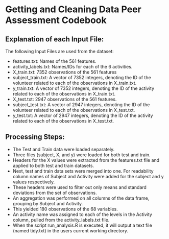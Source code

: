 # Getting and Cleaning Data Peer Assessment Codebook

## Explanation of each Input File:

The following Input Files are used from the dataset:

* features.txt: Names of the 561 features.
* activity_labels.txt: Names/IDs for each of the 6 activities.
* X_train.txt: 7352 observations of the 561 features
* subject_train.txt: A vector of 7352 integers, denoting the ID of the volunteer related to each of the observations in X_train.txt.
* y_train.txt: A vector of 7352 integers, denoting the ID of the activity related to each of the observations in X_train.txt.
* X_test.txt: 2947 observations of the 561 features.
* subject_test.txt: A vector of 2947 integers, denoting the ID of the volunteer related to each of the observations in X_test.txt.
* y_test.txt: A vector of 2947 integers, denoting the ID of the activity related to each of the observations in X_test.txt.


## Processing Steps:

* The Test and Train data were loaded separately. 
* Three files (subject, X, and y) were loaded for both test and train. 
* Headers for the X values were extracted from the features.txt file and applied to both test and train datasets.
* Next, test and train data sets were merged into one. For readability column names of Subject and Activity were added for the subject and y values respectively.
* These headers were used to filter out only means and standard deviations from the set of observations. 
* An aggregation was performed on all columns of the data frame, grouping by Subject and Activity. 
* This yielded 180 observations of the 68 variables.
* An activity name was assigned to each of the levels in the Activity column, pulled from the activity_labels.txt file.
* When the script run_analysis.R is executed, it will output a text file (named tidy.txt) in the users current working directory.

